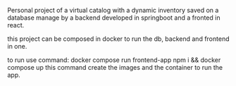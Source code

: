 Personal project of a virtual catalog with a dynamic inventory saved on a database manage by a backend developed in springboot and a fronted in react.

this project can be composed in docker to run the db, backend and frontend in one.


to run use command: 
	docker compose run frontend-app npm i && docker compose up
this command create the images and the container to run the app.